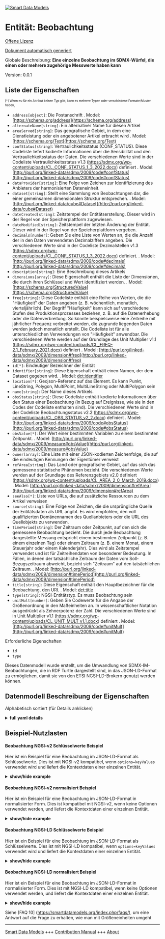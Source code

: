<!-- 10-Header -->  
[![Smart Data Models](https://smartdatamodels.org/wp-content/uploads/2022/01/SmartDataModels_logo.png "Logo")](https://smartdatamodels.org)  
Entität: Beobachtung  
====================<!-- /10-Header -->  
<!-- 15-License -->  
[Offene Lizenz](https://github.com/smart-data-models//dataModel.SDMX/blob/master/Observation/LICENSE.md)  
[Dokument automatisch generiert](https://docs.google.com/presentation/d/e/2PACX-1vTs-Ng5dIAwkg91oTTUdt8ua7woBXhPnwavZ0FxgR8BsAI_Ek3C5q97Nd94HS8KhP-r_quD4H0fgyt3/pub?start=false&loop=false&delayms=3000#slide=id.gb715ace035_0_60)  
<!-- /15-License -->  
<!-- 20-Description -->  
Globale Beschreibung: **Eine einzelne Beobachtung im SDMX-Würfel, die einen oder mehrere zugehörige Messwerte haben kann**  
Version: 0.0.1  
<!-- /20-Description -->  
<!-- 30-PropertiesList -->  

## Liste der Eigenschaften  

<sup><sub>[*] Wenn es für ein Attribut keinen Typ gibt, kann es mehrere Typen oder verschiedene Formate/Muster haben</sub></sup>.  
- `address[object]`: Die Postanschrift  . Model: [https://schema.org/address](https://schema.org/address)- `alternateName[string]`: Ein alternativer Name für diesen Artikel  - `areaServed[string]`: Das geografische Gebiet, in dem eine Dienstleistung oder ein angebotener Artikel erbracht wird  . Model: [https://schema.org/Text](https://schema.org/Text)- `confStatus[string]`: Vertraulichkeitsstatus (CONF_STATUS). Diese Codeliste liefert kodierte Informationen über die Sensibilität und den Vertraulichkeitsstatus der Daten. Die verschiedenen Werte sind in der Codeliste Vertraulichkeitsstatus v1.3 (https://sdmx.org/wp-content/uploads/CL_CONF_STATUS_1_3_2022.docx) definiert  . Model: [http://purl.org/linked-data/sdmx/2009/code#confStatus](http://purl.org/linked-data/sdmx/2009/code#confStatus)- `dataProvider[string]`: Eine Folge von Zeichen zur Identifizierung des Anbieters der harmonisierten Dateneinheit.  - `dataset[string]`: Stellt eine Sammlung von Beobachtungen dar, die einer gemeinsamen dimensionalen Struktur entsprechen.  . Model: [http://purl.org/linked-data/cube#Dataset](http://purl.org/linked-data/cube#Dataset)- `dateCreated[string]`: Zeitstempel der Entitätserstellung. Dieser wird in der Regel von der Speicherplattform zugewiesen.  - `dateModified[string]`: Zeitstempel der letzten Änderung der Entität. Dieser wird in der Regel von der Speicherplattform vergeben.  - `decimals[number]`: Geben Sie eine Liste von Werten an, die die Anzahl der in den Daten verwendeten Dezimalziffern angeben. Die verschiedenen Werte sind in der Codeliste Dezimalstellen v1.3 (https://sdmx.org/wp-content/uploads/CL_CONF_STATUS_1_3_2022.docx) definiert.  . Model: [http://purl.org/linked-data/sdmx/2009/code#decimals](http://purl.org/linked-data/sdmx/2009/code#decimals)- `description[string]`: Eine Beschreibung dieses Artikels  - `dimensions[array]`: Diese Eigenschaft enthält die Liste der Dimensionen, die durch ihren Schlüssel und Wert identifiziert werden.  . Model: [https://schema.org/StructuredValue](https://schema.org/StructuredValue)- `freq[string]`: Diese Codeliste enthält eine Reihe von Werten, die die "Häufigkeit" der Daten angeben (z. B. wöchentlich, monatlich, vierteljährlich). Der Begriff "Häufigkeit" kann sich auf verschiedene Stufen des Produktionsprozesses beziehen, z. B. auf die Datenerhebung oder die Datenverbreitung. So könnte beispielsweise eine Zeitreihe mit jährlicher Frequenz verbreitet werden, die zugrunde liegenden Daten werden jedoch monatlich erstellt. Die Codeliste ist für alle unterschiedlichen Verwendungen von "Häufigkeit" anwendbar. Die verschiedenen Werte werden auf der Grundlage des Unit Multiplier v1.1 (https://sdmx.org/wp-content/uploads/CL_FREQ-2.1_February_2021.docx) definiert  . Model: [http://purl.org/linked-data/sdmx/2009/dimension#freq](http://purl.org/linked-data/sdmx/2009/dimension#freq)- `id[*]`: Eindeutiger Bezeichner der Entität  - `identifier[string]`: Diese Eigenschaft enthält einen Namen, der dem Dataset gegeben wird.  . Model: [dct:identifier](dct:identifier)- `location[*]`: Geojson-Referenz auf das Element. Es kann Punkt, LineString, Polygon, MultiPoint, MultiLineString oder MultiPolygon sein  - `name[string]`: Der Name dieses Artikels.  - `obsStatus[string]`: Diese Codeliste enthält kodierte Informationen über den Status einer Beobachtung (in Bezug auf Ereignisse, wie sie in den Codes der Codeliste enthalten sind). Die verschiedenen Werte sind in der Codeliste Beobachtungsstatus v2.2 (https://sdmx.org/wp-content/uploads/CL_OBS_STATUS_v2_2.docx) definiert  . Model: [http://purl.org/linked-data/sdmx/2009/code#obsStatus](http://purl.org/linked-data/sdmx/2009/code#obsStatus)- `obsValue[*]`: Der Wert einer bestimmten Variablen zu einem bestimmten Zeitpunkt.  . Model: [http://purl.org/linked-data/sdmx/2009/measure#obsValue](http://purl.org/linked-data/sdmx/2009/measure#obsValue)- `owner[array]`: Eine Liste mit einer JSON-kodierten Zeichenfolge, die auf die eindeutigen Kennungen der Eigentümer verweist  - `refArea[string]`: Das Land oder geografische Gebiet, auf das sich das gemessene statistische Phänomen bezieht. Die verschiedenen Werte werden auf der Grundlage des Referenzgebiets v2.0 definiert (https://sdmx.org/wp-content/uploads/CL_AREA_2_0_March_2019.docx)  . Model: [http://purl.org/linked-data/sdmx/2009/dimension#refArea](http://purl.org/linked-data/sdmx/2009/dimension#refArea)- `seeAlso[*]`: Liste von URLs, die auf zusätzliche Ressourcen zu dem Artikel verweisen  - `source[string]`: Eine Folge von Zeichen, die die ursprüngliche Quelle der Entitätsdaten als URL angibt. Es wird empfohlen, den voll qualifizierten Domänennamen des Quellanbieters oder die URL des Quellobjekts zu verwenden.  - `timePeriod[string]`: Der Zeitraum oder Zeitpunkt, auf den sich die gemessene Beobachtung bezieht. Die durch jede Beobachtung dargestellte Messung entspricht einem bestimmten Zeitpunkt (z. B. einem einzelnen Tag) oder einem Zeitraum (z. B. einem Monat, einem Steuerjahr oder einem Kalenderjahr). Dies wird als Zeitstempel verwendet und ist für Zeitreihendaten von besonderer Bedeutung. In Fällen, in denen der tatsächliche Zeitraum der Daten vom Soll-Bezugszeitraum abweicht, bezieht sich "Zeitraum" auf den tatsächlichen Zeitraum.  . Model: [http://purl.org/linked-data/sdmx/2009/dimension#timePeriod](http://purl.org/linked-data/sdmx/2009/dimension#timePeriod)- `title[string]`: Diese Eigenschaft enthält den Hauptbezeichner für die Beobachtung, den URI.  . Model: [dct:title](dct:title)- `type[string]`: NGSI-Entitätstyp. Es muss Beobachtung sein  - `unitMult[number]`: Geben Sie Codewerte für die Angabe der Größenordnung in den Maßeinheiten an. In wissenschaftlicher Notation ausgedrückt als Zehnerpotenz der Zahl. Die verschiedenen Werte sind in Unit Multiplier v1.1 (https://sdmx.org/wp-content/uploads/CL_UNIT_MULT_v1.1.docx) definiert  . Model: [http://purl.org/linked-data/sdmx/2009/code#unitMult](http://purl.org/linked-data/sdmx/2009/code#unitMult)<!-- /30-PropertiesList -->  
<!-- 35-RequiredProperties -->  
Erforderliche Eigenschaften  
- `id`  - `type`  <!-- /35-RequiredProperties -->  
<!-- 40-RequiredProperties -->  
Dieses Datenmodell wurde erstellt, um die Umwandlung von SDMX-IM-Beobachtungen, die in RDF Turtle dargestellt sind, in das JSON-LD-Format zu ermöglichen, damit sie von den ETSI NGSI-LD-Brokern genutzt werden können.  
<!-- /40-RequiredProperties -->  
<!-- 50-DataModelHeader -->  
## Datenmodell Beschreibung der Eigenschaften  
Alphabetisch sortiert (für Details anklicken)  
<!-- /50-DataModelHeader -->  
<!-- 60-ModelYaml -->  
<details><summary><strong>full yaml details</strong></summary>    
```yaml  
Observation:    
  description: 'A single observation in the SDMX Cube, may have one or more associated measured values'    
  properties:    
    address:    
      description: The mailing address    
      properties:    
        addressCountry:    
          description: 'Property. The country. For example, Spain. Model:''https://schema.org/addressCountry'''    
          type: string    
        addressLocality:    
          description: 'Property. The locality in which the street address is, and which is in the region. Model:''https://schema.org/addressLocality'''    
          type: string    
        addressRegion:    
          description: 'Property. The region in which the locality is, and which is in the country. Model:''https://schema.org/addressRegion'''    
          type: string    
        district:    
          description: 'A district is a type of administrative division that, in some countries, is managed by the local government.'    
          type: string    
        postOfficeBoxNumber:    
          description: 'Property. The post office box number for PO box addresses. For example, 03578. Model:''https://schema.org/postOfficeBoxNumber'''    
          type: string    
        postalCode:    
          description: 'Property. The postal code. For example, 24004. Model:''https://schema.org/https://schema.org/postalCode'''    
          type: string    
        streetAddress:    
          description: 'Property. The street address. Model:''https://schema.org/streetAddress'''    
          type: string    
        streetNr:    
          description: Number identifying a specific property on a public street.    
          type: string    
      type: object    
      x-ngsi:    
        model: https://schema.org/address    
        type: Property    
    alternateName:    
      description: An alternative name for this item    
      type: string    
      x-ngsi:    
        type: Property    
    areaServed:    
      description: The geographic area where a service or offered item is provided    
      type: string    
      x-ngsi:    
        model: https://schema.org/Text    
        type: Property    
    confStatus:    
      description: 'Confidentiality Status (CONF_STATUS). This code list provides coded information about the sensitivity and confidentiality status of the data. The different values are defined based in Code List Confidentially Status v1.3 (https://sdmx.org/wp-content/uploads/CL_CONF_STATUS_1_3_2022.docx)'    
      enum:    
        - F    
        - N    
        - C    
        - D    
        - S    
        - A    
        - O    
        - T    
        - G    
        - M    
        - E    
        - P    
      type: string    
      x-ngsi:    
        model: "http://purl.org/linked-data/sdmx/2009/code#confStatus"    
        type: Property    
    dataProvider:    
      description: A sequence of characters identifying the provider of the harmonised data entity.    
      type: string    
      x-ngsi:    
        type: Property    
    dataset:    
      anyOf:    
        - description: Property. Identifier format of any NGSI entity    
          maxLength: 256    
          minLength: 1    
          pattern: ^[\w\-\.\{\}\$\+\*\[\]`|~^@!,:\\]+$    
          type: string    
        - description: Property. Identifier format of any NGSI entity    
          format: uri    
          type: string    
      description: 'Represents a collection of observations, conforming to some common dimensional structure.'    
      type: string    
      x-ngsi:    
        model: "http://purl.org/linked-data/cube#Dataset"    
        type: Relationship    
    dateCreated:    
      description: Entity creation timestamp. This will usually be allocated by the storage platform.    
      format: date-time    
      type: string    
      x-ngsi:    
        type: Property    
    dateModified:    
      description: Timestamp of the last modification of the entity. This will usually be allocated by the storage platform.    
      format: date-time    
      type: string    
      x-ngsi:    
        type: Property    
    decimals:    
      description: 'Provide a list of values showing the number of decimal digits used in the data. The different values are defined based in Code List Decimals v1.3 (https://sdmx.org/wp-content/uploads/CL_CONF_STATUS_1_3_2022.docx)'    
      maximum: 15    
      minimum: 0    
      type: number    
      x-ngsi:    
        model: "http://purl.org/linked-data/sdmx/2009/code#decimals"    
        type: Property    
    description:    
      description: A description of this item    
      type: string    
      x-ngsi:    
        type: Property    
    dimensions:    
      description: This property contains the list of dimensions identified by its key and value.    
      items:    
        properties:    
          key:    
            type: string    
          value:    
            type: string    
        type: object    
      type: array    
      x-ngsi:    
        model: https://schema.org/StructuredValue    
        type: Property    
    freq:    
      description: 'This code list provides a set of values indicating the ''frequency'' of the data (e.g. weekly, monthly, quarterly). The concept “frequency” may refer to various stages in the production process, e.g. data collection or data dissemination. For example, a time series could be disseminated at annual frequency, but the underlying data are compiled monthly. The code list is applicable for all different uses of “frequency”. The different values are defined based in Unit Multiplier v1.1 (https://sdmx.org/wp-content/uploads/CL_FREQ-2.1_February_2021.docx)'    
      pattern: ^_[OUZ]|[SQBNI]|OA|OM|[AMWDH]_*[0-9]*$    
      type: string    
      x-ngsi:    
        model: "http://purl.org/linked-data/sdmx/2009/dimension#freq"    
        type: Property    
    id:    
      anyOf: &observation_-_properties_-_owner_-_items_-_anyof    
        - description: Property. Identifier format of any NGSI entity    
          maxLength: 256    
          minLength: 1    
          pattern: ^[\w\-\.\{\}\$\+\*\[\]`|~^@!,:\\]+$    
          type: string    
        - description: Property. Identifier format of any NGSI entity    
          format: uri    
          type: string    
      description: Unique identifier of the entity    
      x-ngsi:    
        type: Property    
    identifier:    
      description: This property contains a name given to the Dataset.    
      type: string    
      x-ngsi:    
        model: dct:identifier    
        type: Property    
    location:    
      description: 'Geojson reference to the item. It can be Point, LineString, Polygon, MultiPoint, MultiLineString or MultiPolygon'    
      oneOf:    
        - description: Geoproperty. Geojson reference to the item. Point    
          properties:    
            bbox:    
              items:    
                type: number    
              minItems: 4    
              type: array    
            coordinates:    
              items:    
                type: number    
              minItems: 2    
              type: array    
            type:    
              enum:    
                - Point    
              type: string    
          required:    
            - type    
            - coordinates    
          title: GeoJSON Point    
          type: object    
        - description: Geoproperty. Geojson reference to the item. LineString    
          properties:    
            bbox:    
              items:    
                type: number    
              minItems: 4    
              type: array    
            coordinates:    
              items:    
                items:    
                  type: number    
                minItems: 2    
                type: array    
              minItems: 2    
              type: array    
            type:    
              enum:    
                - LineString    
              type: string    
          required:    
            - type    
            - coordinates    
          title: GeoJSON LineString    
          type: object    
        - description: Geoproperty. Geojson reference to the item. Polygon    
          properties:    
            bbox:    
              items:    
                type: number    
              minItems: 4    
              type: array    
            coordinates:    
              items:    
                items:    
                  items:    
                    type: number    
                  minItems: 2    
                  type: array    
                minItems: 4    
                type: array    
              type: array    
            type:    
              enum:    
                - Polygon    
              type: string    
          required:    
            - type    
            - coordinates    
          title: GeoJSON Polygon    
          type: object    
        - description: Geoproperty. Geojson reference to the item. MultiPoint    
          properties:    
            bbox:    
              items:    
                type: number    
              minItems: 4    
              type: array    
            coordinates:    
              items:    
                items:    
                  type: number    
                minItems: 2    
                type: array    
              type: array    
            type:    
              enum:    
                - MultiPoint    
              type: string    
          required:    
            - type    
            - coordinates    
          title: GeoJSON MultiPoint    
          type: object    
        - description: Geoproperty. Geojson reference to the item. MultiLineString    
          properties:    
            bbox:    
              items:    
                type: number    
              minItems: 4    
              type: array    
            coordinates:    
              items:    
                items:    
                  items:    
                    type: number    
                  minItems: 2    
                  type: array    
                minItems: 2    
                type: array    
              type: array    
            type:    
              enum:    
                - MultiLineString    
              type: string    
          required:    
            - type    
            - coordinates    
          title: GeoJSON MultiLineString    
          type: object    
        - description: Geoproperty. Geojson reference to the item. MultiLineString    
          properties:    
            bbox:    
              items:    
                type: number    
              minItems: 4    
              type: array    
            coordinates:    
              items:    
                items:    
                  items:    
                    items:    
                      type: number    
                    minItems: 2    
                    type: array    
                  minItems: 4    
                  type: array    
                type: array    
              type: array    
            type:    
              enum:    
                - MultiPolygon    
              type: string    
          required:    
            - type    
            - coordinates    
          title: GeoJSON MultiPolygon    
          type: object    
      x-ngsi:    
        type: Geoproperty    
    name:    
      description: The name of this item.    
      type: string    
      x-ngsi:    
        type: Property    
    obsStatus:    
      description: 'This code list provides coded information about the status of an observation (with respect events such as the ones reflected in the codes composing the code list). The different values are defined based in Code List Observation Status v2.2 (https://sdmx.org/wp-content/uploads/CL_OBS_STATUS_v2_2.docx)'    
      enum:    
        - A    
        - B    
        - D    
        - E    
        - F    
        - G    
        - I    
        - K    
        - W    
        - O    
        - M    
        - P    
        - S    
        - L    
        - H    
        - Q    
        - J    
        - N    
        - U    
        - V    
      type: string    
      x-ngsi:    
        model: "http://purl.org/linked-data/sdmx/2009/code#obsStatus"    
        type: Property    
    obsValue:    
      description: The value of a particular variable at a particular period.    
      oneOf:    
        - type: string    
        - type: number    
      x-ngsi:    
        model: "http://purl.org/linked-data/sdmx/2009/measure#obsValue"    
        type: Property    
    owner:    
      description: A List containing a JSON encoded sequence of characters referencing the unique Ids of the owner(s)    
      items:    
        anyOf: *observation_-_properties_-_owner_-_items_-_anyof    
        description: Property. Unique identifier of the entity    
      type: array    
      x-ngsi:    
        type: Property    
    refArea:    
      description: 'The country or geographic area to which the measured statistical phenomenon relates. The different values are defined based in Reference Area v2.0 (https://sdmx.org/wp-content/uploads/CL_AREA_2_0_March_2019.docx)'    
      type: string    
      x-ngsi:    
        model: "http://purl.org/linked-data/sdmx/2009/dimension#refArea"    
        type: Property    
    seeAlso:    
      description: list of uri pointing to additional resources about the item    
      oneOf:    
        - items:    
            format: uri    
            type: string    
          minItems: 1    
          type: array    
        - format: uri    
          type: string    
      x-ngsi:    
        type: Property    
    source:    
      description: 'A sequence of characters giving the original source of the entity data as a URL. Recommended to be the fully qualified domain name of the source provider, or the URL to the source object.'    
      type: string    
      x-ngsi:    
        type: Property    
    timePeriod:    
      description: 'The period of time or point in time to which the measured observation refers. The measurement represented by each observation corresponds to a specific point in time (e.g. a single day) or a period (e.g. a month, a fiscal year, or a calendar year). This is used as a time stamp and is of particular importance for time series data. In cases where the actual time period of the data differs from the target reference period, “time period” refers to the actual period.'    
      type: string    
      x-ngsi:    
        model: "http://purl.org/linked-data/sdmx/2009/dimension#timePeriod"    
        type: Property    
    title:    
      description: 'This property contains the main identifier for the Observation, the URI.'    
      format: uri    
      type: string    
      x-ngsi:    
        model: dct:title    
        type: Property    
    type:    
      description: NGSI entity type. It has to be Observation    
      enum:    
        - Observation    
      type: string    
      x-ngsi:    
        type: Property    
    unitMult:    
      description: 'Provide code values for indicating the magnitude in the units of measurements. In scientific notation, expressed as ten raised to the power of the number. The different values are defined based in Unit Multiplier v1.1 (https://sdmx.org/wp-content/uploads/CL_UNIT_MULT_v1.1.docx)'    
      maximum: 13    
      minimum: 0    
      type: number    
      x-ngsi:    
        model: "http://purl.org/linked-data/sdmx/2009/code#unitMult"    
        type: Property    
  required:    
    - id    
    - type    
  type: object    
  x-derived-from: https://raw.githubusercontent.com/UKGovLD/publishing-statistical-data/master/specs/src/main/vocab/cube.ttl    
  x-disclaimer: 'Redistribution and use in source and binary forms, with or without modification, are permitted  provided that the license conditions are met. Copyleft (c) 2022 Contributors to Smart Data Models Program'    
  x-license-url: https://github.com/smart-data-models/dataModel.SDMX/blob/master/Observation/LICENSE.md    
  x-model-schema: https://smart-data-models.github.io/SDMX/Observation/schema.json    
  x-model-tags: Interstat    
  x-version: 0.0.1    
```  
</details>    
<!-- /60-ModelYaml -->  
<!-- 70-MiddleNotes -->  
<!-- /70-MiddleNotes -->  
<!-- 80-Examples -->  
## Beispiel-Nutzlasten  
#### Beobachtung NGSI-v2 Schlüsselwerte Beispiel  
Hier ist ein Beispiel für eine Beobachtung im JSON-LD-Format als Schlüsselwerte. Dies ist mit NGSI-v2 kompatibel, wenn `options=keyValues` verwendet wird und liefert die Kontextdaten einer einzelnen Entität.  
<details><summary><strong>show/hide example</strong></summary>    
```json  
{  
  "id": "urn:ngsi-ld:SDMX:Observation:obs-A-N-BE-W2-S1-S1-NA-B1G-_Z-A-_Z-XDC-V-N-2012",  
  "type": "Observation",  
  "title": "http://bauhaus/jeuDeDonnees/ds1002/obs-A-N-BE-W2-S1-S1-NA-B1G-_Z-A-_Z-XDC-V-N-2012",  
  "identifier": "obs-A-N-BE-W2-S1-S1-NA-B1G-_Z-A-_Z-XDC-V-N-2012",  
  "dataSet": "urn:ngsi-ld:CatalogueDCAT-AP:ds1002",  
  "confStatus": "F",  
  "decimals": 1,  
  "obsStatus": "A",  
  "unitMult": 6,  
  "freq": "A",  
  "refArea": "BE",  
  "timePeriod": "2012",  
  "obsValue": 3016.9,  
  "dimensions": [  
    {  
      "key": "urn:ngsi-ld:DimensionProperty:d3002",  
      "value": "urn:ngsi-ld:Concept:N"  
    },  
    {  
      "key": "urn:ngsi-ld:DimensionProperty:d3004",  
      "value": "W2"  
    },  
    {  
      "key": "urn:ngsi-ld:DimensionProperty:d3005",  
      "value": "S1"  
    },  
    {  
      "key": "urn:ngsi-ld:DimensionProperty:d3006",  
      "value": "S1"  
    },  
    {  
      "key": "urn:ngsi-ld:DimensionProperty:d3007",  
      "value": "B"  
    },  
    {  
      "key": "urn:ngsi-ld:DimensionProperty:d3008",  
      "value": "B1G"  
    },  
    {  
      "key": "urn:ngsi-ld:DimensionProperty:d3009",  
      "value": "_Z"  
    },  
    {  
      "key": "urn:ngsi-ld:DimensionProperty:d3010",  
      "value": "A"  
    },  
    {  
      "key": "urn:ngsi-ld:DimensionProperty:d3011",  
      "value": "_Z"  
    },  
    {  
      "key": "urn:ngsi-ld:DimensionProperty:d3012",  
      "value": "XDC"  
    },  
    {  
      "key": "urn:ngsi-ld:DimensionProperty:d3013",  
      "value": "V"  
    },  
    {  
      "key": "urn:ngsi-ld:DimensionProperty:d3014",  
      "value": "N"  
    }  
  ]  
}  
```  
</details>  
#### Beobachtung NGSI-v2 normalisiert Beispiel  
Hier ist ein Beispiel für eine Beobachtung im JSON-LD-Format in normalisierter Form. Dies ist kompatibel mit NGSI-v2, wenn keine Optionen verwendet werden, und liefert die Kontextdaten einer einzelnen Entität.  
<details><summary><strong>show/hide example</strong></summary>    
```json  
{  
  "id": "urn:ngsi-ld:SDMX:Observation:obs-A-N-BE-W2-S1-S1-NA-B1G-_Z-A-_Z-XDC-V-N-2012",  
  "type": "Observation",  
  "title": {  
    "type": "Text",  
    "value": "http://bauhaus/jeuDeDonnees/ds1002/obs-A-N-BE-W2-S1-S1-NA-B1G-_Z-A-_Z-XDC-V-N-2012"  
  },  
  "identifier": {  
    "type": "Text",  
    "value": "obs-A-N-BE-W2-S1-S1-NA-B1G-_Z-A-_Z-XDC-V-N-2012"  
  },  
  "dataSet": {  
    "type": "Text",  
    "value": "urn:ngsi-ld:CatalogueDCAT-AP:ds1002"  
  },  
  "confStatus": {  
    "type": "Text",  
    "value": "F"  
  },  
  "decimals": {  
    "type": "Number",  
    "value": 1  
  },  
  "obsStatus": {  
    "type": "Text",  
    "value": "A"  
  },  
  "unitMult": {  
    "type": "Number",  
    "value": 6  
  },  
  "freq": {  
    "type": "Text",  
    "value": "A"  
  },  
  "refArea": {  
    "type": "Text",  
    "value": "BE"  
  },  
  "timePeriod": {  
    "type": "Text",  
    "value": "2012"  
  },  
  "obsValue": {  
    "type": "Number",  
    "value": 3016.9  
  },  
  "dimensions": {  
    "type": "array",  
    "value": [  
      {  
        "key": "urn:ngsi-ld:DimensionProperty:d3002",  
        "value": "urn:ngsi-ld:Concept:N"  
      },  
      {  
        "key": "urn:ngsi-ld:DimensionProperty:d3004",  
        "value": "W2"  
      },  
      {  
        "key": "urn:ngsi-ld:DimensionProperty:d3005",  
        "value": "S1"  
      },  
      {  
        "key": "urn:ngsi-ld:DimensionProperty:d3006",  
        "value": "S1"  
      },  
      {  
        "key": "urn:ngsi-ld:DimensionProperty:d3007",  
        "value": "B"  
      },  
      {  
        "key": "urn:ngsi-ld:DimensionProperty:d3008",  
        "value": "B1G"  
      },  
      {  
        "key": "urn:ngsi-ld:DimensionProperty:d3009",  
        "value": "_Z"  
      },  
      {  
        "key": "urn:ngsi-ld:DimensionProperty:d3010",  
        "value": "A"  
      },  
      {  
        "key": "urn:ngsi-ld:DimensionProperty:d3011",  
        "value": "_Z"  
      },  
      {  
        "key": "urn:ngsi-ld:DimensionProperty:d3012",  
        "value": "XDC"  
      },  
      {  
        "key": "urn:ngsi-ld:DimensionProperty:d3013",  
        "value": "V"  
      },  
      {  
        "key": "urn:ngsi-ld:DimensionProperty:d3014",  
        "value": "N"  
      }  
    ]  
  }  
}  
```  
</details>  
#### Beobachtung NGSI-LD Schlüsselwerte Beispiel  
Hier ist ein Beispiel für eine Beobachtung im JSON-LD-Format als Schlüsselwerte. Dies ist mit NGSI-LD kompatibel, wenn `options=keyValues` verwendet wird und liefert die Kontextdaten einer einzelnen Entität.  
<details><summary><strong>show/hide example</strong></summary>    
```json  
{  
  "id": "urn:ngsi-ld:SDMX:Observation:obs-A-N-BE-W2-S1-S1-NA-B1G-_Z-A-_Z-XDC-V-N-2012",  
  "type": "Observation",  
  "title": "http://bauhaus/jeuDeDonnees/ds1002/obs-A-N-BE-W2-S1-S1-NA-B1G-_Z-A-_Z-XDC-V-N-2012",  
  "identifier": "obs-A-N-BE-W2-S1-S1-NA-B1G-_Z-A-_Z-XDC-V-N-2012",  
  "dataSet": "urn:ngsi-ld:CatalogueDCAT-AP:ds1002",  
  "confStatus": "F",  
  "decimals": 1,  
  "obsStatus": "A",  
  "unitMult": 6,  
  "freq": "A",  
  "refArea": "BE",  
  "timePeriod": "2012",  
  "obsValue": 3016.9,  
  "dimensions": [  
    {  
      "key": "urn:ngsi-ld:DimensionProperty:d3002",  
      "value": "urn:ngsi-ld:Concept:N"  
    },  
    {  
      "key": "urn:ngsi-ld:DimensionProperty:d3004",  
      "value": "W2"  
    },  
    {  
      "key": "urn:ngsi-ld:DimensionProperty:d3005",  
      "value": "S1"  
    },  
    {  
      "key": "urn:ngsi-ld:DimensionProperty:d3006",  
      "value": "S1"  
    },  
    {  
      "key": "urn:ngsi-ld:DimensionProperty:d3007",  
      "value": "B"  
    },  
    {  
      "key": "urn:ngsi-ld:DimensionProperty:d3008",  
      "value": "B1G"  
    },  
    {  
      "key": "urn:ngsi-ld:DimensionProperty:d3009",  
      "value": "_Z"  
    },  
    {  
      "key": "urn:ngsi-ld:DimensionProperty:d3010",  
      "value": "A"  
    },  
    {  
      "key": "urn:ngsi-ld:DimensionProperty:d3011",  
      "value": "_Z"  
    },  
    {  
      "key": "urn:ngsi-ld:DimensionProperty:d3012",  
      "value": "XDC"  
    },  
    {  
      "key": "urn:ngsi-ld:DimensionProperty:d3013",  
      "value": "V"  
    },  
    {  
      "key": "urn:ngsi-ld:DimensionProperty:d3014",  
      "value": "N"  
    }  
  ],  
  "@context": [  
    "https://raw.githubusercontent.com/smart-data-models/dataModel.SDMX/master/context.jsonld"  
  ]  
}  
```  
</details>  
#### Beobachtung NGSI-LD normalisiert Beispiel  
Hier ist ein Beispiel für eine Beobachtung im JSON-LD-Format in normalisierter Form. Dies ist mit NGSI-LD kompatibel, wenn keine Optionen verwendet werden, und liefert die Kontextdaten einer einzelnen Entität.  
<details><summary><strong>show/hide example</strong></summary>    
```json  
{  
  "id": "urn:ngsi-ld:SDMX:Observation:obs-A-N-BE-W2-S1-S1-NA-B1G-_Z-A-_Z-XDC-V-N-2012",  
  "type": "Observation",  
  "title": {  
    "type": "Property",  
    "value": "http://bauhaus/jeuDeDonnees/ds1002/obs-A-N-BE-W2-S1-S1-NA-B1G-_Z-A-_Z-XDC-V-N-2012"  
  },  
  "identifier": {  
    "type": "Property",  
    "value": "obs-A-N-BE-W2-S1-S1-NA-B1G-_Z-A-_Z-XDC-V-N-2012"  
  },  
  "dataSet": {  
    "type": "Property",  
    "object": "urn:ngsi-ld:CatalogueDCAT-AP:ds1002"  
  },  
  "confStatus": {  
    "type": "Property",  
    "value": "F"  
  },  
  "decimals": {  
    "type": "Property",  
    "value": 1  
  },  
  "obsStatus": {  
    "type": "Property",  
    "value": "A"  
  },  
  "unitMult": {  
    "type": "Property",  
    "value": 6  
  },  
  "freq": {  
    "type": "Property",  
    "value": "A"  
  },  
  "refArea": {  
    "type": "Property",  
    "value": "BE"  
  },  
  "timePeriod": {  
    "type": "Property",  
    "value": "2012"  
  },  
  "obsValue": {  
    "type": "Property",  
    "value": 3016.9  
  },  
  "dimensions": {  
    "type": "Property",  
    "value": [  
      {  
        "key": "urn:ngsi-ld:DimensionProperty:d3002",  
        "value": "urn:ngsi-ld:Concept:N"  
      },  
      {  
        "key": "urn:ngsi-ld:DimensionProperty:d3004",  
        "value": "W2"  
      },  
      {  
        "key": "urn:ngsi-ld:DimensionProperty:d3005",  
        "value": "S1"  
      },  
      {  
        "key": "urn:ngsi-ld:DimensionProperty:d3006",  
        "value": "S1"  
      },  
      {  
        "key": "urn:ngsi-ld:DimensionProperty:d3007",  
        "value": "B"  
      },  
      {  
        "key": "urn:ngsi-ld:DimensionProperty:d3008",  
        "value": "B1G"  
      },  
      {  
        "key": "urn:ngsi-ld:DimensionProperty:d3009",  
        "value": "_Z"  
      },  
      {  
        "key": "urn:ngsi-ld:DimensionProperty:d3010",  
        "value": "A"  
      },  
      {  
        "key": "urn:ngsi-ld:DimensionProperty:d3011",  
        "value": "_Z"  
      },  
      {  
        "key": "urn:ngsi-ld:DimensionProperty:d3012",  
        "value": "XDC"  
      },  
      {  
        "key": "urn:ngsi-ld:DimensionProperty:d3013",  
        "value": "V"  
      },  
      {  
        "key": "urn:ngsi-ld:DimensionProperty:d3014",  
        "value": "N"  
      }  
    ]  
  },  
  "@context": [  
    "https://raw.githubusercontent.com/smart-data-models/dataModel.SDMX/master/context.jsonld"  
  ]  
}  
```  
</details><!-- /80-Examples -->  
<!-- 90-FooterNotes -->  
<!-- /90-FooterNotes -->  
<!-- 95-Units -->  
Siehe [FAQ 10] (https://smartdatamodels.org/index.php/faqs/), um eine Antwort auf die Frage zu erhalten, wie man mit Größeneinheiten umgeht  
<!-- /95-Units -->  
<!-- 97-LastFooter -->  
---  
[Smart Data Models](https://smartdatamodels.org) +++ [Contribution Manual](https://bit.ly/contribution_manual) +++ [About](https://bit.ly/Introduction_SDM)<!-- /97-LastFooter -->  
